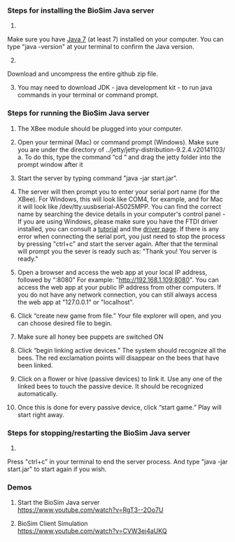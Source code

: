 ### Steps for installing the BioSim Java server
1)
Make sure you have [Java 7](https://www.java.com/) (at least 7) installed on your computer. You can type "java -version" at your terminal to confirm the Java version.

2)
Download and uncompress the entire github zip file.

3) You may need to download JDK - java development kit - to run java commands in your terminal or command prompt.

### Steps for running the BioSim Java server
1)	The XBee module should be plugged into your computer.

2)	Open your terminal (Mac) or command prompt (Windows). Make sure you are under the directory of ../jetty/jetty-distribution-9.2.4.v20141103/
a.	To do this, type the command “cd “ and drag the jetty folder into the prompt window after it

3)	Start the server by typing command "java -jar start.jar".

4)	The server will then prompt you to enter your serial port name (for the XBee). For Windows, this will look like COM4, for example, and for Mac it will look like /dev/tty.uusbserial-A5025MPP. You can find the correct name by searching the device details in your computer's control panel - If you are using Windows, please make sure you have the FTDI driver installed, you can consult a [tutorial](https://learn.sparkfun.com/tutorials/how-to-install-ftdi-drivers/windows---quick-and-easy) and the [driver page](http://www.ftdichip.com/Drivers/VCP.htm). If there is any error when connecting the serial port, you just need to stop the process by pressing "ctrl+c" and start the server again. After that the terminal will prompt you the sever is ready such as: "Thank you! You server is ready."

5)	Open a browser and access the web app at your local IP address, followed by “:8080” For example: "http://192.168.1.109:8080". You can access the web app at your public IP address from other computers. If you do not have any network connection, you can still always access the web app at "127.0.0.1" or "localhost".

6)	Click “create new game from file.” Your file explorer will open, and you can choose desired file to begin.

7)	Make sure all honey bee puppets are switched ON

8)	Click “begin linking active devices.” The system should recognize all the bees. The red exclamation points will disappear on the bees that have been linked.

9)	Click on a flower or hive (passive devices) to link it. Use any one of the linked bees to touch the passive device. It should be recognized automatically.

10)	Once this is done for every passive device, click “start game.” Play will start right away.


### Steps for stopping/restarting the BioSim Java server
1)
Press "ctrl+c" in your terminal to end the server process. And type "java -jar start.jar" to start again if you wish.

### Demos
1) Start the BioSim Java server<br/>
https://www.youtube.com/watch?v=RgT3--2Oo7U

2) BioSim Client Simulation<br/>
https://www.youtube.com/watch?v=CVW3ei4aUKQ
